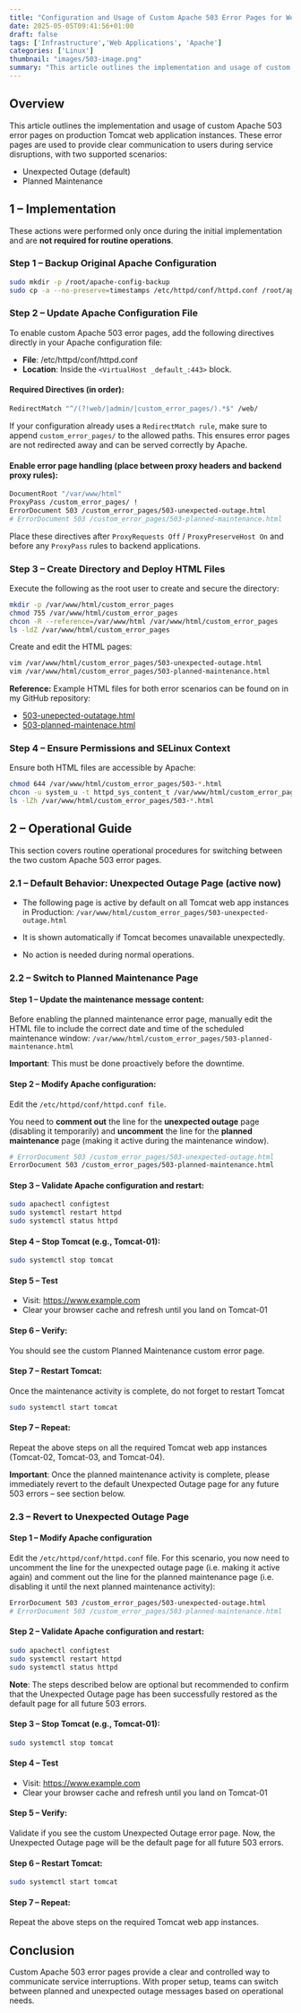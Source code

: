 ```yaml
---
title: "Configuration and Usage of Custom Apache 503 Error Pages for Web Application Instances"
date: 2025-05-05T09:41:56+01:00
draft: false
tags: ['Infrastructure','Web Applications', 'Apache']
categories: ['Linux']
thumbnail: "images/503-image.png"
summary: "This article outlines the implementation and usage of custom Apache 503 error pages on production Tomcat web application instances"
---
```

## Overview
This article outlines the implementation and usage of custom Apache 503 error pages on production Tomcat web application instances. These error pages are used to provide clear communication to users during service disruptions, with two supported scenarios:
- Unexpected Outage (default)
- Planned Maintenance

## 1 – Implementation
These actions were performed only once during the initial implementation and are **not required for routine operations**.

### Step 1 – Backup Original Apache Configuration

```bash
sudo mkdir -p /root/apache-config-backup
sudo cp -a --no-preserve=timestamps /etc/httpd/conf/httpd.conf /root/apache-config-backup/httpd.conf-$(date +"%Y%m%d")
```

### Step 2 – Update Apache Configuration File
To enable custom Apache 503 error pages, add the following directives directly in your Apache configuration file:
- **File**: /etc/httpd/conf/httpd.conf
- **Location**: Inside the `<VirtualHost _default_:443>` block.

#### Required Directives (in order):

```bash
RedirectMatch "^/(?!web/|admin/|custom_error_pages/).*$" /web/
```
If your configuration already uses a `RedirectMatch rule`, make sure to append `custom_error_pages/` to the allowed paths. This ensures error pages are not redirected away and can be served correctly by Apache.

#### Enable error page handling (place between proxy headers and backend proxy rules):

```bash
DocumentRoot "/var/www/html"
ProxyPass /custom_error_pages/ !
ErrorDocument 503 /custom_error_pages/503-unexpected-outage.html
# ErrorDocument 503 /custom_error_pages/503-planned-maintenance.html
```
Place these directives after `ProxyRequests Off` / `ProxyPreserveHost On` and before any `ProxyPass` rules to backend applications.

### Step 3 – Create Directory and Deploy HTML Files

Execute the following as the root user to create and secure the directory:

```bash
mkdir -p /var/www/html/custom_error_pages
chmod 755 /var/www/html/custom_error_pages
chcon -R --reference=/var/www/html /var/www/html/custom_error_pages
ls -ldZ /var/www/html/custom_error_pages
```

Create and edit the HTML pages:

```bash
vim /var/www/html/custom_error_pages/503-unexpected-outage.html
vim /var/www/html/custom_error_pages/503-planned-maintenance.html
```
 **Reference:** Example HTML files for both error scenarios can be found on in my GitHub repository:
 - [503-unepected-outatage.html](https://github.com/Mik3asg/custom-apache-503-error-pages/blob/main/503-unexpected-outage.html)
- [503-planned-maintenace.html](https://github.com/Mik3asg/custom-apache-503-error-pages/blob/main/503-planned-maintenance.html)

### Step 4 – Ensure Permissions and SELinux Context

Ensure both HTML files are accessible by Apache:
```bash
chmod 644 /var/www/html/custom_error_pages/503-*.html
chcon -u system_u -t httpd_sys_content_t /var/www/html/custom_error_pages/503-*.html
ls -lZh /var/www/html/custom_error_pages/503-*.html
```

## 2 – Operational Guide

This section covers routine operational procedures for switching between the two custom Apache 503 error pages.


### 2.1	– Default Behavior: Unexpected Outage Page (active now)
- The following page is active by default on all Tomcat web app instances in Production:
`/var/www/html/custom_error_pages/503-unexpected-outage.html`

- It is shown automatically if Tomcat becomes unavailable unexpectedly.

- No action is needed during normal operations.

### 2.2	– Switch to Planned Maintenance Page

#### Step 1 – Update the maintenance message content:

Before enabling the planned maintenance error page, manually edit the HTML file to include the correct date and time of the scheduled maintenance window: `/var/www/html/custom_error_pages/503-planned-maintenance.html`

**Important**:  This must be done proactively before the downtime.

#### Step 2 – Modify Apache configuration:
Edit the `/etc/httpd/conf/httpd.conf file`.

You need to **comment out** the line for the **unexpected outage** page (disabling it temporarily) and **uncomment** the line for the **planned maintenance** page (making it active during the maintenance window).

```bash
# ErrorDocument 503 /custom_error_pages/503-unexpected-outage.html
ErrorDocument 503 /custom_error_pages/503-planned-maintenance.html
```

#### Step 3 – Validate Apache configuration and restart:

```bash
sudo apachectl configtest
sudo systemctl restart httpd
sudo systemctl status httpd
```

#### Step 4 – Stop Tomcat (e.g., Tomcat-01):

```bash
sudo systemctl stop tomcat
```

#### Step 5 – Test
- Visit: https://www.example.com
- Clear your browser cache and refresh until you land on Tomcat-01

#### Step 6 – Verify:
You should see the custom Planned Maintenance custom error page.

#### Step 7 – Restart Tomcat:
Once the maintenance activity is complete, do not forget to restart Tomcat
```bash
sudo systemctl start tomcat
```

#### Step 7 – Repeat:
Repeat the above steps on all the required Tomcat web app instances (Tomcat-02, Tomcat-03, and Tomcat-04).

**Important**: Once the planned maintenance activity is complete, please immediately revert to the default Unexpected Outage page for any future 503 errors – see section below.

### 2.3	– Revert to Unexpected Outage Page

#### Step 1 – Modify Apache configuration
Edit the `/etc/httpd/conf/httpd.conf` file.
For this scenario, you now need to uncomment the line for the unexpected outage page (i.e. making it active again) and comment out the line for the planned maintenance page (i.e. disabling it until the next planned maintenance activity):

```bash
ErrorDocument 503 /custom_error_pages/503-unexpected-outage.html
# ErrorDocument 503 /custom_error_pages/503-planned-maintenance.html
```

#### Step 2 – Validate Apache configuration and restart:

```bash
sudo apachectl configtest
sudo systemctl restart httpd
sudo systemctl status httpd
```

**Note**: The steps described below are optional but recommended to confirm that the Unexpected Outage page has been successfully restored as the default page for all future 503 errors.

#### Step 3 – Stop Tomcat (e.g., Tomcat-01):

```bash
sudo systemctl stop tomcat
```

#### Step 4 – Test
- Visit: https://www.example.com
- Clear your browser cache and refresh until you land on Tomcat-01

#### Step 5 – Verify:
Validate if you see the custom Unexpected Outage error page. Now, the Unexpected Outage page will be the default page for all future 503 errors.

#### Step 6 – Restart Tomcat:

```bash
sudo systemctl start tomcat
```

#### Step 7 – Repeat:
Repeat the above steps on the required Tomcat web app instances.

## Conclusion
Custom Apache 503 error pages provide a clear and controlled way to communicate service interruptions. With proper setup, teams can switch between planned and unexpected outage messages based on operational needs.